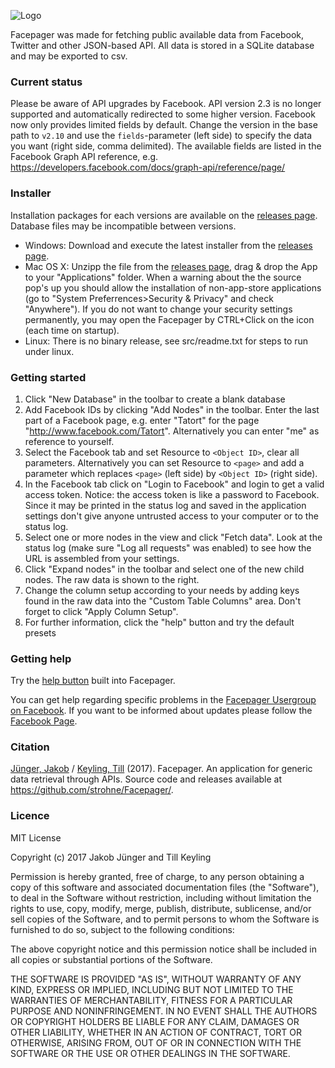 ﻿![Logo](https://raw.github.com/strohne/Facepager/master/icons/icon_facepager.png)

Facepager was made for fetching public available data from Facebook, Twitter and other JSON-based API. 
All data is stored in a SQLite database and may be exported to csv. 

### Current status

Please be aware of API upgrades by Facebook. API version 2.3 is no longer supported and automatically redirected to some higher version. Facebook now only provides limited fields by default. Change the version in the base path to `v2.10` and use the `fields`-parameter (left side) to specify the data you want (right side, comma delimited). The available fields are listed in the Facebook Graph API reference, e.g. https://developers.facebook.com/docs/graph-api/reference/page/

### Installer

Installation packages for each versions are available on the [releases page](https://github.com/strohne/Facepager/releases). Database files may be incompatible between versions.

- Windows: Download and execute the latest installer from the [releases page](https://github.com/strohne/Facepager/releases).
- Mac OS X: Unzipp the file from the [releases page](https://github.com/strohne/Facepager/releases), drag & drop the App to your "Applications" folder. When a warning about the the source pop's up you should allow the installation of non-app-store applications (go to "System Preferrences>Security & Privacy" and check "Anywhere"). If you do not want to change your security settings permanently, you may open the Facepager by CTRL+Click on the icon (each time on startup).
- Linux: There is no binary release, see src/readme.txt for steps to run under linux.

### Getting started

1. Click "New Database" in the toolbar to create a blank database
2. Add Facebook IDs by clicking "Add Nodes" in the toolbar. Enter the last part of a Facebook page, e.g. enter "Tatort" for the page "http://www.facebook.com/Tatort". Alternatively you can enter "me" as reference to yourself.
3. Select the Facebook tab and set Resource to `<Object ID>`, clear all parameters. Alternatively you can set Resource to `<page>` and add a parameter which replaces `<page>` (left side) by `<Object ID>` (right side).
4. In the Facebook tab click on "Login to Facebook" and login to get a valid access token. Notice: the access token is like a password to Facebook. Since it may be printed in the status log and saved in the application settings don't give anyone untrusted access to your computer or to the status log.
5. Select one or more nodes in the view and click "Fetch data". Look at the status log (make sure "Log all requests" was enabled) to see how the URL is assembled from your settings.
6. Click "Expand nodes" in the toolbar and select one of the new child nodes. The raw data is shown to the right.
7. Change the column setup according to your needs by adding keys found in the raw data into the "Custom Table Columns" area. Don't forget to click "Apply Column Setup".
8. For further information, click the "help" button and try the default presets

### Getting help

Try the <a href="https://htmlpreview.github.io/?https://github.com/strohne/Facepager/blob/master/src/help/help.html" target="_blank">help button</a> built into Facepager.

You can get help regarding specific problems in the [Facepager Usergroup on Facebook](https://www.facebook.com/groups/136224396995428/). If you want to be informed about updates please follow the [Facebook Page](https://www.facebook.com/groups/136224396995428/).


### Citation

[Jünger, Jakob](https://ipk.uni-greifswald.de/kommunikationswissenschaft/dr-jakob-juenger/) / [Keyling, Till](http://tillkeyling.com/) (2017). Facepager. An application for generic data retrieval through APIs. Source code and releases available at https://github.com/strohne/Facepager/.

### Licence


MIT License

Copyright (c) 2017 Jakob Jünger and Till Keyling

Permission is hereby granted, free of charge, to any person obtaining a copy
of this software and associated documentation files (the "Software"), to deal
in the Software without restriction, including without limitation the rights
to use, copy, modify, merge, publish, distribute, sublicense, and/or sell
copies of the Software, and to permit persons to whom the Software is
furnished to do so, subject to the following conditions:

The above copyright notice and this permission notice shall be included in all
copies or substantial portions of the Software.

THE SOFTWARE IS PROVIDED "AS IS", WITHOUT WARRANTY OF ANY KIND, EXPRESS OR
IMPLIED, INCLUDING BUT NOT LIMITED TO THE WARRANTIES OF MERCHANTABILITY,
FITNESS FOR A PARTICULAR PURPOSE AND NONINFRINGEMENT. IN NO EVENT SHALL THE
AUTHORS OR COPYRIGHT HOLDERS BE LIABLE FOR ANY CLAIM, DAMAGES OR OTHER
LIABILITY, WHETHER IN AN ACTION OF CONTRACT, TORT OR OTHERWISE, ARISING FROM,
OUT OF OR IN CONNECTION WITH THE SOFTWARE OR THE USE OR OTHER DEALINGS IN THE
SOFTWARE.

